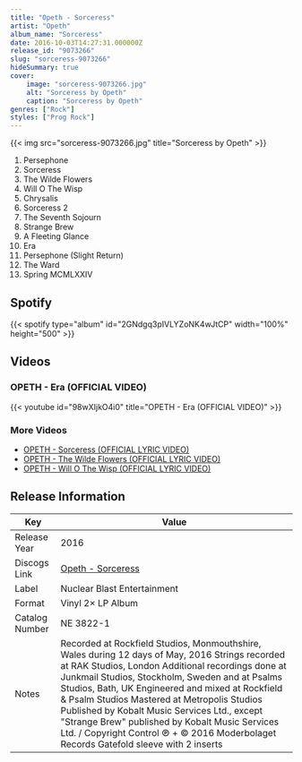 ```yaml
---
title: "Opeth - Sorceress"
artist: "Opeth"
album_name: "Sorceress"
date: 2016-10-03T14:27:31.000000Z
release_id: "9073266"
slug: "sorceress-9073266"
hideSummary: true
cover:
    image: "sorceress-9073266.jpg"
    alt: "Sorceress by Opeth"
    caption: "Sorceress by Opeth"
genres: ["Rock"]
styles: ["Prog Rock"]
---
```


{{< img src="sorceress-9073266.jpg" title="Sorceress by Opeth" >}}

<!-- section break -->

1. Persephone
2. Sorceress
3. The Wilde Flowers
4. Will O The Wisp
5. Chrysalis
6. Sorceress 2
7. The Seventh Sojourn
8. Strange Brew
9. A Fleeting Glance
10. Era
11. Persephone (Slight Return)
12. The Ward
13. Spring MCMLXXIV

<!-- section break -->


## Spotify
{{< spotify type="album" id="2GNdgq3pIVLYZoNK4wJtCP" width="100%" height="500" >}}



## Videos
### OPETH - Era (OFFICIAL VIDEO)
{{< youtube id="98wXIjkO4i0" title="OPETH - Era (OFFICIAL VIDEO)" >}}<br>

### More Videos

- [OPETH - Sorceress (OFFICIAL LYRIC VIDEO)](https://www.youtube.com/watch?v=LhqijfqecvA)
- [OPETH - The Wilde Flowers (OFFICIAL LYRIC VIDEO)](https://www.youtube.com/watch?v=O9vA6dJJX-8)
- [OPETH - Will O The Wisp (OFFICIAL LYRIC VIDEO)](https://www.youtube.com/watch?v=Kfpnwk-DXrA)


## Release Information
|  Key           | Value                                                |
| ---------------| ---------------------------------------------------- |
| Release Year   | 2016                                   |
| Discogs Link   | [Opeth - Sorceress](https://www.discogs.com/release/9073266-Opeth-Sorceress) |
| Label          | Nuclear Blast Entertainment |
| Format         | Vinyl 2× LP Album |
| Catalog Number | NE 3822-1 |
| Notes | Recorded at Rockfield Studios, Monmouthshire, Wales during 12 days of May, 2016 Strings recorded at RAK Studios, London Additional recordings done at Junkmail Studios, Stockholm, Sweden and at Psalms Studios, Bath, UK  Engineered and mixed at Rockfield & Psalm Studios Mastered at Metropolis Studios  Published by Kobalt Music Services Ltd., except "Strange Brew" published by Kobalt Music Services Ltd. / Copyright Control  ℗ + © 2016 Moderbolaget Records  Gatefold sleeve with 2 inserts |